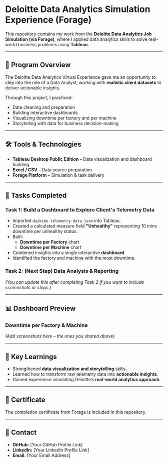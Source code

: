 # Deloitte Data Analytics Simulation Experience (Forage)

This repository contains my work from the **Deloitte Data Analytics Job Simulation (via Forage)**, where I applied data analytics skills to solve real-world business problems using **Tableau**.

---

## 📌 Program Overview
The Deloitte Data Analytics Virtual Experience gave me an opportunity to step into the role of a Data Analyst, working with **realistic client datasets** to deliver actionable insights.  

Through this project, I practiced:
- Data cleaning and preparation
- Building interactive dashboards
- Visualizing downtime per factory and per machine
- Storytelling with data for business decision-making

---

## 🛠 Tools & Technologies
- **Tableau Desktop Public Edition** – Data visualization and dashboard building  
- **Excel / CSV** – Data source preparation  
- **Forage Platform** – Simulation & task delivery  

---

## 📂 Tasks Completed

### **Task 1: Build a Dashboard to Explore Client's Telemetry Data**
- Imported `daikibo-telemetry-data.json` into Tableau.  
- Created a calculated measure field **"Unhealthy"** representing 10 mins downtime per unhealthy status.  
- Built:
  - **Downtime per Factory** chart  
  - **Downtime per Machine** chart  
- Combined insights into a single interactive **dashboard**.  
- Identified the factory and machine with the most downtime.  

### **Task 2: (Next Step) Data Analysis & Reporting**
*(You can update this after completing Task 2 if you want to include screenshots or steps.)*

---

## 📊 Dashboard Preview
### Downtime per Factory & Machine
*(Add screenshots here – the ones you shared above)*  

---

## 🚀 Key Learnings
- Strengthened **data visualization and storytelling** skills.  
- Learned how to transform raw telemetry data into **actionable insights**.  
- Gained experience simulating Deloitte’s **real-world analytics approach**.  

---

## 📜 Certificate
The completion certificate from Forage is included in this repository.  

---

## 📧 Contact
- **GitHub:** [Your GitHub Profile Link]  
- **LinkedIn:** [Your LinkedIn Profile Link]  
- **Email:** [Your Email Address]  

